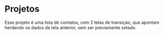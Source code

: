 # Projetos

Esse projeto é uma lista de contatos, com 2 telas de transição, que apontam herdando os dados da tela anterior, sem ser previamente setado. 
